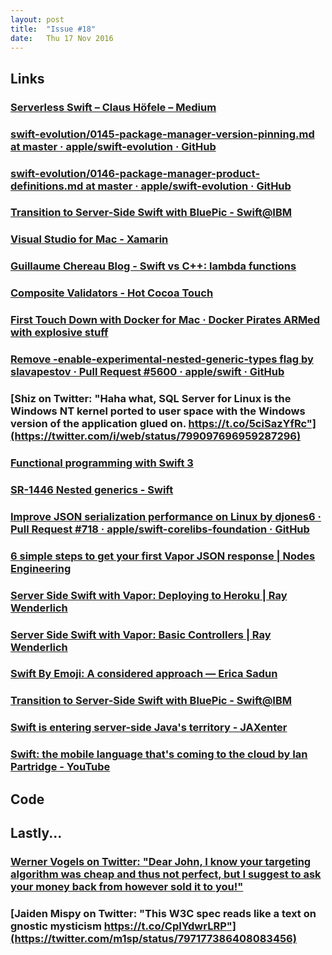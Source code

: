 ```yaml
---
layout: post
title:  "Issue #18"
date:   Thu 17 Nov 2016
---
```


## Links


### [Serverless Swift – Claus Höfele – Medium](https://medium.com/@claushoefele/serverless-swift-2e8dce589b68)



### [swift-evolution/0145-package-manager-version-pinning.md at master · apple/swift-evolution · GitHub](https://github.com/apple/swift-evolution/blob/master/proposals/0145-package-manager-version-pinning.md)



### [swift-evolution/0146-package-manager-product-definitions.md at master · apple/swift-evolution · GitHub](https://github.com/apple/swift-evolution/blob/master/proposals/0146-package-manager-product-definitions.md)



### [Transition to Server-Side Swift with BluePic - Swift@IBM](https://developer.ibm.com/swift/2016/11/15/transition-to-server-side-swift-with-bluepic/)



### [Visual Studio for Mac - Xamarin](https://developer.xamarin.com/visual-studio-mac/)



### [Guillaume Chereau Blog - Swift vs C++: lambda functions](https://blog.noctua-software.com/swift-vs-cpp-lambdas.html)



### [Composite Validators - Hot Cocoa Touch](http://hotcocoatouch.com/2016/11/16/composite-validators/)


### [First Touch Down with Docker for Mac · Docker Pirates ARMed with explosive stuff ](http://blog.hypriot.com/post/first-touch-down-with-docker-for-mac/)



### [Remove -enable-experimental-nested-generic-types flag by slavapestov · Pull Request #5600 · apple/swift · GitHub](https://github.com/apple/swift/pull/5600/commits/5564a57668e86f325e2c005b57bad0e24ee24a66)



### [Shiz on Twitter: "Haha what, SQL Server for Linux is the Windows NT kernel ported to user space  with the Windows version of the application glued on. https://t.co/5ciSazYfRc"](https://twitter.com/i/web/status/799097696959287296)


### [Functional programming with Swift 3](http://mislavjavor.github.io/2016/11/14/Functional-programming-with-Swift-3.html)



### [SR-1446 Nested generics - Swift](https://bugs.swift.org/browse/SR-1446)



### [Improve JSON serialization performance on Linux by djones6 · Pull Request #718 · apple/swift-corelibs-foundation · GitHub](https://github.com/apple/swift-corelibs-foundation/pull/718)



### [6 simple steps to get your first Vapor JSON response | Nodes Engineering](https://engineering.nodesagency.com/articles/Vapor/6-simple-steps-to-setup-vapor/)



### [Server Side Swift with Vapor: Deploying to Heroku | Ray Wenderlich](https://videos.raywenderlich.com/screencasts/server-side-swift-with-vapor-deploying-to-heroku-with-postgresql)



### [Server Side Swift with Vapor: Basic Controllers | Ray Wenderlich](https://videos.raywenderlich.com/screencasts/server-side-swift-with-vapor-basic-controllers)



### [Swift By Emoji: A considered approach — Erica Sadun](http://ericasadun.com/2016/11/08/swift-by-emoji-a-considered-approach/)


### [Transition to Server-Side Swift with BluePic - Swift@IBM](https://developer.ibm.com/swift/2016/11/15/transition-to-server-side-swift-with-bluepic/)



### [Swift is entering server-side Java's territory - JAXenter](https://jaxenter.com/swift-entering-server-side-javas-territory-130161.html)


### [Swift: the mobile language that's coming to the cloud by Ian Partridge - YouTube](https://www.youtube.com/watch?v=jSY3n_h7JV0)



## Code

## Lastly...

### [Werner Vogels on Twitter: "Dear John, I know your targeting algorithm was cheap and thus not perfect, but I suggest to ask your money back from however sold it to you!"](https://twitter.com/i/web/status/799266204229701632)


### [Jaiden Mispy on Twitter: "This W3C spec reads like a text on gnostic mysticism https://t.co/CpIYdwrLRP"](https://twitter.com/m1sp/status/797177386408083456)

